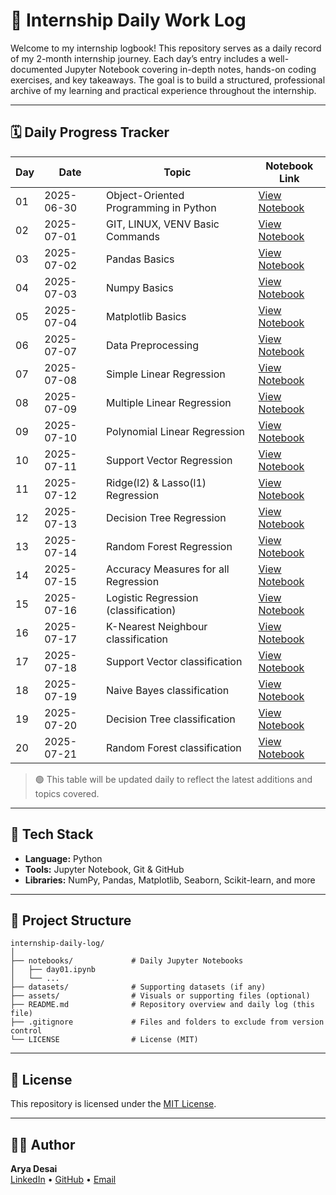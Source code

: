 # 📘 Internship Daily Work Log

Welcome to my internship logbook! This repository serves as a daily record of my 2-month internship journey. Each day’s entry includes a well-documented Jupyter Notebook covering in-depth notes, hands-on coding exercises, and key takeaways. The goal is to build a structured, professional archive of my learning and practical experience throughout the internship.

---

## 🗓️ Daily Progress Tracker

| Day | Date       | Topic                                 | Notebook Link                          |
| --- | ---------- | ------------------------------------- | -------------------------------------- |
| 01  | 2025-06-30 | Object-Oriented Programming in Python | [View Notebook](notebooks/day01.ipynb) |
| 02  | 2025-07-01 | GIT, LINUX, VENV Basic Commands       | [View Notebook](notebooks/day02.ipynb) |
| 03  | 2025-07-02 | Pandas Basics                         | [View Notebook](notebooks/day03.ipynb) |
| 04  | 2025-07-03 | Numpy Basics                          | [View Notebook](notebooks/day04.ipynb) |
| 05  | 2025-07-04 | Matplotlib Basics                     | [View Notebook](notebooks/day05.ipynb) |
| 06  | 2025-07-07 | Data Preprocessing                    | [View Notebook](notebooks/day06.ipynb) |
| 07  | 2025-07-08 | Simple Linear Regression              | [View Notebook](notebooks/day07.ipynb) |
| 08  | 2025-07-09 | Multiple Linear Regression            | [View Notebook](notebooks/day08.ipynb) |
| 09  | 2025-07-10 | Polynomial Linear Regression          | [View Notebook](notebooks/day09.ipynb) |
| 10  | 2025-07-11 | Support Vector Regression             | [View Notebook](notebooks/day10.ipynb) |
| 11  | 2025-07-12 | Ridge(l2) & Lasso(l1) Regression      | [View Notebook](notebooks/day11.ipynb) |
| 12  | 2025-07-13 | Decision Tree Regression              | [View Notebook](notebooks/day12.ipynb) |
| 13  | 2025-07-14 | Random Forest Regression              | [View Notebook](notebooks/day13.ipynb) |
| 14  | 2025-07-15 | Accuracy Measures for all Regression  | [View Notebook](notebooks/day14)       |
| 15  | 2025-07-16 | Logistic Regression (classification)  | [View Notebook](notebooks/day15.ipynb) |
| 16  | 2025-07-17 | K-Nearest Neighbour classification    | [View Notebook](notebooks/day16.ipynb) |
| 17  | 2025-07-18 | Support Vector classification         | [View Notebook](notebooks/day17.ipynb) |
| 18  | 2025-07-19 | Naive Bayes classification            | [View Notebook](notebooks/day18.ipynb) |
| 19  | 2025-07-20 | Decision Tree classification          | [View Notebook](notebooks/day19.ipynb) |
| 20  | 2025-07-21 | Random Forest classification          | [View Notebook](notebooks/day20.ipynb) |

> 🟢 This table will be updated daily to reflect the latest additions and topics covered.

---

## 🧰 Tech Stack

- **Language:** Python
- **Tools:** Jupyter Notebook, Git & GitHub
- **Libraries:** NumPy, Pandas, Matplotlib, Seaborn, Scikit-learn, and more

---

## 📁 Project Structure

```
internship-daily-log/
│
├── notebooks/             # Daily Jupyter Notebooks
│   ├── day01.ipynb
│   └── ...
├── datasets/              # Supporting datasets (if any)
├── assets/                # Visuals or supporting files (optional)
├── README.md              # Repository overview and daily log (this file)
├── .gitignore             # Files and folders to exclude from version control
└── LICENSE                # License (MIT)
```

---

## 📄 License

This repository is licensed under the [MIT License](LICENSE).

---

## 🙋‍♂️ Author

**Arya Desai**  
[LinkedIn](https://www.linkedin.com/in/arya-desai-709a90250/) • [GitHub](https://github.com/AryaDesai241104) • [Email](mailto:aryadesai206@gmail.com)
